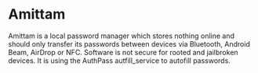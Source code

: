 # Amittam
Amittam is a local password manager which stores nothing online and should only transfer its passwords between devices via Bluetooth, Android Beam, AirDrop or NFC. Software is not secure for rooted and jailbroken devices. It is using the AuthPass autfill_service to autofill passwords.
